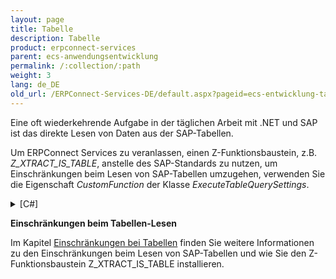 ```yaml
---
layout: page
title: Tabelle
description: Tabelle
product: erpconnect-services
parent: ecs-anwendungsentwicklung
permalink: /:collection/:path
weight: 3
lang: de_DE
old_url: /ERPConnect-Services-DE/default.aspx?pageid=ecs-entwicklung-tabelle
---
```


Eine oft wiederkehrende Aufgabe in der täglichen Arbeit mit .NET und SAP ist das direkte Lesen von Daten aus der SAP-Tabellen.  

Um ERPConnect Services zu veranlassen, einen Z-Funktionsbaustein, z.B. *Z_XTRACT_IS_TABLE*, anstelle des SAP-Standards zu nutzen, um Einschränkungen beim Lesen von SAP-Tabellen umzugehen, verwenden Sie die Eigenschaft *CustomFunction* der Klasse *ExecuteTableQuerySettings*. 

<details>
<summary>[C#]</summary>
{% highlight csharp %}
ERPConnectServiceClient client = new ERPConnectServiceClient();
DataTable dt = client.ExecuteTableQuery("VBAK",
new ExecuteTableQuerySettings {
CustomFunction = "Z_XTRACT_IS_TABLE"
RowCount = 10
});
{% endhighlight %}
</details>

**Einschränkungen beim Tabellen-Lesen**

Im Kapitel [Einschränkungen bei Tabellen]() finden Sie weitere Informationen zu den Einschränkungen beim Lesen von SAP-Tabellen und wie Sie den Z-Funktionsbaustein Z_XTRACT_IS_TABLE installieren.